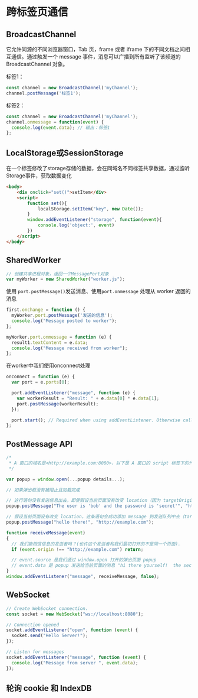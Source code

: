 # 跨标签页通信

## BroadcastChannel

它允许同源的不同浏览器窗口，Tab 页，frame 或者 iframe 下的不同文档之间相互通信。通过触发一个 message 事件，消息可以广播到所有监听了该频道的 BroadcastChannel 对象。

标签1：
```js
const channel = new BroadcastChannel('myChannel');
channel.postMessage('标签1');
```

标签2：
```js
const channel = new BroadcastChannel('myChannel');
channel.onmessage = function(event) {
  console.log(event.data); // 输出：标签1
};
```

## LocalStorage或SessionStorage

在一个标签修改了storage存储的数据，会在同域名不同标签共享数据，通过监听Storage事件，获取数据变化
```html
<body>
    <div onclick="set()">setItem</div>
    <script>
        function set(){
            localStorage.setItem("key", new Date());
        }
        window.addEventListener("storage", function(event){
            console.log('object:', event)
        })
    </script>
</body>
```

## SharedWorker

```js
// 创建共享进程对象，返回一个MessagePort对象
var myWorker = new SharedWorker("worker.js");
```
使用 `port.postMessage()`发送消息、使用`port.onmessage` 处理从 worker 返回的消息

```js
first.onchange = function () {
  myWorker.port.postMessage('发送的信息');
  console.log("Message posted to worker");
};

myWorker.port.onmessage = function (e) {
  result1.textContent = e.data;
  console.log("Message received from worker");
};
```

在worker中我们使用onconnect处理

```js
onconnect = function (e) {
  var port = e.ports[0];

  port.addEventListener("message", function (e) {
    var workerResult = "Result: " + e.data[0] * e.data[1];
    port.postMessage(workerResult);
  });

  port.start(); // Required when using addEventListener. Otherwise called implicitly by onmessage setter.
};

```

## PostMessage API

```js
/*
 * A 窗口的域名是<http://example.com:8080>，以下是 A 窗口的 script 标签下的代码：
 */

var popup = window.open(...popup details...);

// 如果弹出框没有被阻止且加载完成

// 这行语句没有发送信息出去，即使假设当前页面没有改变 location（因为 targetOrigin 设置不对）
popup.postMessage("The user is 'bob' and the password is 'secret'", "https://secure.example.net");

// 假设当前页面没有改变 location，这条语句会成功添加 message 到发送队列中去（targetOrigin 设置对了）
popup.postMessage("hello there!", "http://example.com");

function receiveMessage(event)
{
  // 我们能相信信息的发送者吗？(也许这个发送者和我们最初打开的不是同一个页面).
  if (event.origin !== "http://example.com") return;

  // event.source 是我们通过 window.open 打开的弹出页面 popup
  // event.data 是 popup 发送给当前页面的消息 "hi there yourself!  the secret response is: rheeeeet!"
}
window.addEventListener("message", receiveMessage, false);
```

## WebSocket

```js
// Create WebSocket connection.
const socket = new WebSocket("ws://localhost:8080");

// Connection opened
socket.addEventListener("open", function (event) {
  socket.send("Hello Server!");
});

// Listen for messages
socket.addEventListener("message", function (event) {
  console.log("Message from server ", event.data);
});
```

## 轮询 cookie 和 IndexDB

